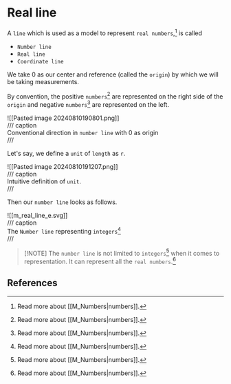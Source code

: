 # Real line

A `line` which is used as a model to represent `real numbers`,[^1] is called 

- `Number line`
- `Real line`
- `Coordinate line`  

We take $0$ as our center and reference (called the `origin`) by which we will be taking measurements.  

By convention, the positive `numbers`[^1] are represented on the right side of the `origin` and negative `numbers`[^1] are represented on the left.  

![[Pasted image 20240810190801.png]]  
/// caption  
Conventional direction in `number line` with $0$ as origin  
///

Let's say, we define a `unit` of `length` as `r`.

![[Pasted image 20240810191207.png]]  
/// caption  
Intuitive definition of `unit`.  
///

Then our `number line` looks as follows.  

![[m_real_line_e.svg]]  
/// caption  
The `Number line` representing `integers`[^1]  
///

> [!NOTE] The `number line` is not limited to `integers`[^1] when it comes to representation. It can represent all the `real numbers`.[^1]

## References

[^1]: Read more about [[M_Numbers|numbers]].